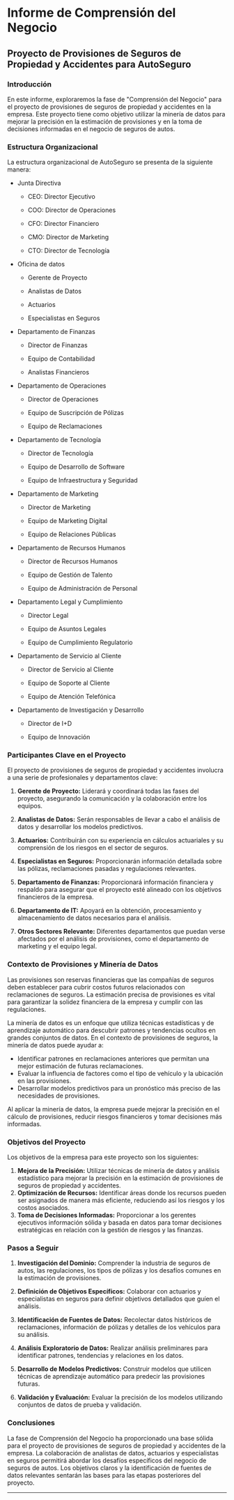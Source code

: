 # Informe de Comprensión del Negocio
## Proyecto de Provisiones de Seguros de Propiedad y Accidentes para AutoSeguro

### Introducción

En este informe, exploraremos la fase de "Comprensión del Negocio" para el proyecto de provisiones de seguros de propiedad y accidentes en la empresa. Este proyecto tiene como objetivo utilizar la minería de datos para mejorar la precisión en la estimación de provisiones y en la toma de decisiones informadas en el negocio de seguros de autos.

### Estructura Organizacional

La estructura organizacional de AutoSeguro se presenta de la siguiente manera:

- Junta Directiva
  
  - CEO: Director Ejecutivo
  
  - COO: Director de Operaciones
  
  - CFO: Director Financiero
  
  - CMO: Director de Marketing
  
  - CTO: Director de Tecnología

- Oficina de datos
  
  - Gerente de Proyecto
  
  - Analistas de Datos
  
  - Actuarios
  
  - Especialistas en Seguros

- Departamento de Finanzas
  
  - Director de Finanzas
  
  - Equipo de Contabilidad
  
  - Analistas Financieros

- Departamento de Operaciones
  
  - Director de Operaciones
  
  - Equipo de Suscripción de Pólizas
  
  - Equipo de Reclamaciones

- Departamento de Tecnología
  
  - Director de Tecnología
  
  - Equipo de Desarrollo de Software
  
  - Equipo de Infraestructura y Seguridad

- Departamento de Marketing
  
  - Director de Marketing
  
  - Equipo de Marketing Digital
  
  - Equipo de Relaciones Públicas

- Departamento de Recursos Humanos
  
  - Director de Recursos Humanos
  
  - Equipo de Gestión de Talento
  
  - Equipo de Administración de Personal

- Departamento Legal y Cumplimiento
  
  - Director Legal
  
  - Equipo de Asuntos Legales
  
  - Equipo de Cumplimiento Regulatorio

- Departamento de Servicio al Cliente
  
  - Director de Servicio al Cliente
  
  - Equipo de Soporte al Cliente
  
  - Equipo de Atención Telefónica

- Departamento de Investigación y Desarrollo
  
  - Director de I+D
  
  - Equipo de Innovación



### Participantes Clave en el Proyecto

El proyecto de provisiones de seguros de propiedad y accidentes involucra a una serie de profesionales y departamentos clave:

1. **Gerente de Proyecto:** Liderará y coordinará todas las fases del proyecto, asegurando la comunicación y la colaboración entre los equipos.

2. **Analistas de Datos:** Serán responsables de llevar a cabo el análisis de datos y desarrollar los modelos predictivos.

3. **Actuarios:** Contribuirán con su experiencia en cálculos actuariales y su comprensión de los riesgos en el sector de seguros.

4. **Especialistas en Seguros:** Proporcionarán información detallada sobre las pólizas, reclamaciones pasadas y regulaciones relevantes.

5. **Departamento de Finanzas:** Proporcionará información financiera y respaldo para asegurar que el proyecto esté alineado con los objetivos financieros de la empresa.

6. **Departamento de IT:** Apoyará en la obtención, procesamiento y almacenamiento de datos necesarios para el análisis.

7. **Otros Sectores Relevante:** Diferentes departamentos que puedan verse afectados por el análisis de provisiones, como el departamento de marketing y el equipo legal.


### Contexto de Provisiones y Minería de Datos

Las provisiones son reservas financieras que las compañías de seguros deben establecer para cubrir costos futuros relacionados con reclamaciones de seguros. La estimación precisa de provisiones es vital para garantizar la solidez financiera de la empresa y cumplir con las regulaciones.

La minería de datos es un enfoque que utiliza técnicas estadísticas y de aprendizaje automático para descubrir patrones y tendencias ocultos en grandes conjuntos de datos. En el contexto de provisiones de seguros, la minería de datos puede ayudar a:

- Identificar patrones en reclamaciones anteriores que permitan una mejor estimación de futuras reclamaciones.
- Evaluar la influencia de factores como el tipo de vehículo y la ubicación en las provisiones.
- Desarrollar modelos predictivos para un pronóstico más preciso de las necesidades de provisiones.

Al aplicar la minería de datos, la empresa puede mejorar la precisión en el cálculo de provisiones, reducir riesgos financieros y tomar decisiones más informadas.


### Objetivos del Proyecto

Los objetivos de la empresa para este proyecto son los siguientes:

1. **Mejora de la Precisión:** Utilizar técnicas de minería de datos y análisis estadístico para mejorar la precisión en la estimación de provisiones de seguros de propiedad y accidentes.
2. **Optimización de Recursos:** Identificar áreas donde los recursos pueden ser asignados de manera más eficiente, reduciendo así los riesgos y los costos asociados.
3. **Toma de Decisiones Informadas:** Proporcionar a los gerentes ejecutivos información sólida y basada en datos para tomar decisiones estratégicas en relación con la gestión de riesgos y las finanzas.

### Pasos a Seguir

1. **Investigación del Dominio:** Comprender la industria de seguros de autos, las regulaciones, los tipos de pólizas y los desafíos comunes en la estimación de provisiones.

2. **Definición de Objetivos Específicos:** Colaborar con actuarios y especialistas en seguros para definir objetivos detallados que guíen el análisis.

3. **Identificación de Fuentes de Datos:** Recolectar datos históricos de reclamaciones, información de pólizas y detalles de los vehículos para su análisis.

4. **Análisis Exploratorio de Datos:** Realizar análisis preliminares para identificar patrones, tendencias y relaciones en los datos.

5. **Desarrollo de Modelos Predictivos:** Construir modelos que utilicen técnicas de aprendizaje automático para predecir las provisiones futuras.

6. **Validación y Evaluación:** Evaluar la precisión de los modelos utilizando conjuntos de datos de prueba y validación.

### Conclusiones

La fase de Comprensión del Negocio ha proporcionado una base sólida para el proyecto de provisiones de seguros de propiedad y accidentes de la empresa. La colaboración de analistas de datos, actuarios y especialistas en seguros permitirá abordar los desafíos específicos del negocio de seguros de autos. Los objetivos claros y la identificación de fuentes de datos relevantes sentarán las bases para las etapas posteriores del proyecto.

---




```python

```
